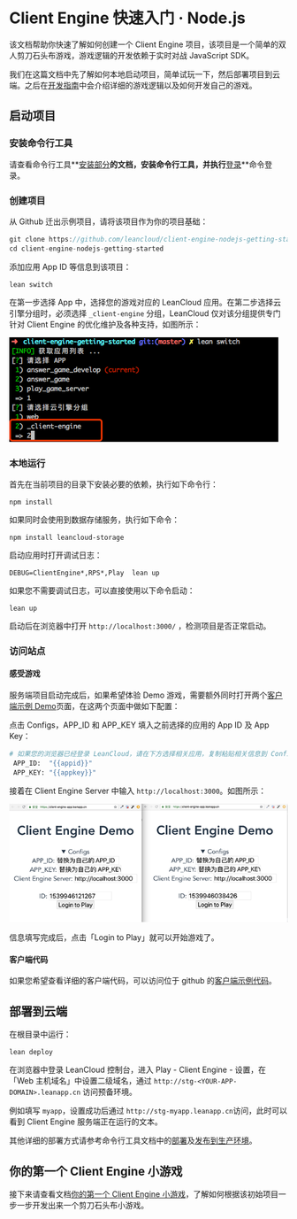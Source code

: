 # Client Engine 快速入门 · Node.js

该文档帮助你快速了解如何创建一个 Client Engine 项目，该项目是一个简单的双人剪刀石头布游戏，游戏逻辑的开发依赖于实时对战 JavaScript SDK。

我们在这篇文档中先了解如何本地启动项目，简单试玩一下，然后部署项目到云端。之后在[开发指南](client-engine-guide-node.html)中会介绍详细的游戏逻辑以及如何开发自己的游戏。

## 启动项目

### 安装命令行工具
请查看命令行工具**[安装部分](leanengine_cli.html#安装)**的文档，安装命令行工具，并执行**[登录](leanengine_cli.html#登录)**命令登录。


### 创建项目
从 Github 迁出示例项目，请将该项目作为你的项目基础：

```js
git clone https://github.com/leancloud/client-engine-nodejs-getting-started
cd client-engine-nodejs-getting-started
```

添加应用 App ID 等信息到该项目：

```
lean switch
```

在第一步选择 App 中，选择您的游戏对应的 LeanCloud 应用。在第二步选择云引擎分组时，必须选择 `_client-engine` 分组，LeanCloud 仅对该分组提供专门针对 Client Engine 的优化维护及各种支持，如图所示：

![image](images/client-engine-lean-switch.png)


### 本地运行

首先在当前项目的目录下安装必要的依赖，执行如下命令行：

```
npm install
```

如果同时会使用到数据存储服务，执行如下命令：

```
npm install leancloud-storage
```

启动应用时打开调试日志：

```
DEBUG=ClientEngine*,RPS*,Play  lean up
```

如果您不需要调试日志，可以直接使用以下命令启动：

```
lean up
```

启动后在浏览器中打开 `http://localhost:3000/` ，检测项目是否正常启动。

### 访问站点

#### 感受游戏

服务端项目启动完成后，如果希望体验 Demo 游戏，需要额外同时打开两个[客户端示例 Demo](https://client-engine-app.leanapp.cn/)页面，在这两个页面中做如下配置：

点击 Configs，APP_ID 和 APP_KEY 填入之前选择的应用的 App ID 及 App Key：

```sh
# 如果您的浏览器已经登录 LeanCloud，请在下方选择相关应用，复制粘贴相关信息到 Configs 中：
 APP_ID:  "{{appid}}"
 APP_KEY: "{{appkey}}"
```

接着在 Client Engine Server 中输入 `http://localhost:3000`。如图所示：

![image](images/client-engine-browser-demo.png)

信息填写完成后，点击「Login to Play」就可以开始游戏了。

#### 客户端代码

如果您希望查看详细的客户端代码，可以访问位于 github 的[客户端示例代码](https://github.com/leancloud/client-engine-demo-webapp)。


## 部署到云端

在根目录中运行：

```
lean deploy
```

在浏览器中登录 LeanCloud 控制台，进入 Play - Client Engine - 设置，在「Web 主机域名」中设置二级域名，通过 `http://stg-<YOUR-APP-DOMAIN>.leanapp.cn` 访问预备环境。

例如填写 `myapp`，设置成功后通过 `http://stg-myapp.leanapp.cn`访问，此时可以看到 Client Engine 服务端正在运行的文本。

其他详细的部署方式请参考命令行工具文档中的[部署](leanengine_cli.html#部署)及[发布到生产环境](leanengine_cli.html#发布到生产环境)。

## 你的第一个 Client Engine 小游戏

接下来请查看文档[你的第一个 Client Engine 小游戏](#client-engine-quick-start-rps-game-node.html)，了解如何根据该初始项目一步一步开发出来一个剪刀石头布小游戏。

